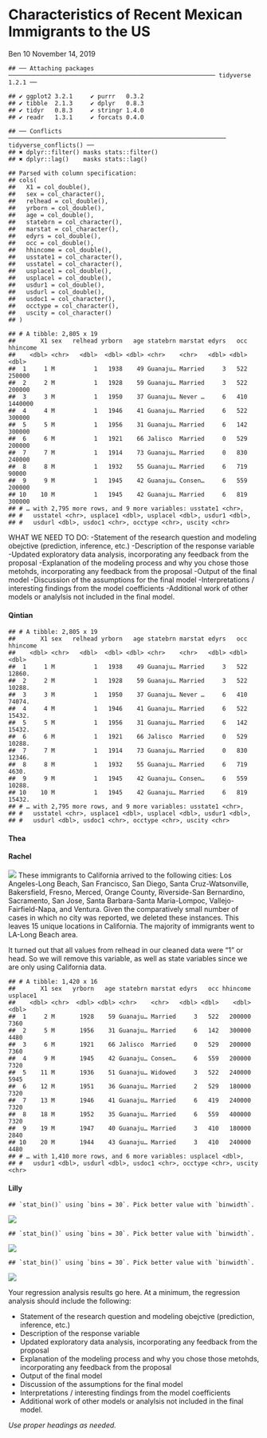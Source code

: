 Characteristics of Recent Mexican Immigrants to the US
================
Ben 10
November 14, 2019

    ## ── Attaching packages ────────────────────────────────────────────────────────── tidyverse 1.2.1 ──

    ## ✔ ggplot2 3.2.1     ✔ purrr   0.3.2
    ## ✔ tibble  2.1.3     ✔ dplyr   0.8.3
    ## ✔ tidyr   0.8.3     ✔ stringr 1.4.0
    ## ✔ readr   1.3.1     ✔ forcats 0.4.0

    ## ── Conflicts ───────────────────────────────────────────────────────────── tidyverse_conflicts() ──
    ## ✖ dplyr::filter() masks stats::filter()
    ## ✖ dplyr::lag()    masks stats::lag()

    ## Parsed with column specification:
    ## cols(
    ##   X1 = col_double(),
    ##   sex = col_character(),
    ##   relhead = col_double(),
    ##   yrborn = col_double(),
    ##   age = col_double(),
    ##   statebrn = col_character(),
    ##   marstat = col_character(),
    ##   edyrs = col_double(),
    ##   occ = col_double(),
    ##   hhincome = col_double(),
    ##   usstate1 = col_character(),
    ##   usstatel = col_character(),
    ##   usplace1 = col_double(),
    ##   usplacel = col_double(),
    ##   usdur1 = col_double(),
    ##   usdurl = col_double(),
    ##   usdoc1 = col_character(),
    ##   occtype = col_character(),
    ##   uscity = col_character()
    ## )

    ## # A tibble: 2,805 x 19
    ##       X1 sex   relhead yrborn   age statebrn marstat edyrs   occ hhincome
    ##    <dbl> <chr>   <dbl>  <dbl> <dbl> <chr>    <chr>   <dbl> <dbl>    <dbl>
    ##  1     1 M           1   1938    49 Guanaju… Married     3   522   250000
    ##  2     2 M           1   1928    59 Guanaju… Married     3   522   200000
    ##  3     3 M           1   1950    37 Guanaju… Never …     6   410  1440000
    ##  4     4 M           1   1946    41 Guanaju… Married     6   522   300000
    ##  5     5 M           1   1956    31 Guanaju… Married     6   142   300000
    ##  6     6 M           1   1921    66 Jalisco  Married     0   529   200000
    ##  7     7 M           1   1914    73 Guanaju… Married     0   830   240000
    ##  8     8 M           1   1932    55 Guanaju… Married     6   719    90000
    ##  9     9 M           1   1945    42 Guanaju… Consen…     6   559   200000
    ## 10    10 M           1   1945    42 Guanaju… Married     6   819   300000
    ## # … with 2,795 more rows, and 9 more variables: usstate1 <chr>,
    ## #   usstatel <chr>, usplace1 <dbl>, usplacel <dbl>, usdur1 <dbl>,
    ## #   usdurl <dbl>, usdoc1 <chr>, occtype <chr>, uscity <chr>

WHAT WE NEED TO DO: -Statement of the research question and modeling
obejctive (prediction, inference, etc.) -Description of the response
variable -Updated exploratory data analysis, incorporating any feedback
from the proposal -Explanation of the modeling process and why you chose
those metohds, incorporating any feedback from the proposal -Output of
the final model -Discussion of the assumptions for the final model
-Interpretations / interesting findings from the model coefficients
-Additional work of other models or analylsis not included in the final
model.

#### Qintian

    ## # A tibble: 2,805 x 19
    ##       X1 sex   relhead yrborn   age statebrn marstat edyrs   occ hhincome
    ##    <dbl> <chr>   <dbl>  <dbl> <dbl> <chr>    <chr>   <dbl> <dbl>    <dbl>
    ##  1     1 M           1   1938    49 Guanaju… Married     3   522   12860.
    ##  2     2 M           1   1928    59 Guanaju… Married     3   522   10288.
    ##  3     3 M           1   1950    37 Guanaju… Never …     6   410   74074.
    ##  4     4 M           1   1946    41 Guanaju… Married     6   522   15432.
    ##  5     5 M           1   1956    31 Guanaju… Married     6   142   15432.
    ##  6     6 M           1   1921    66 Jalisco  Married     0   529   10288.
    ##  7     7 M           1   1914    73 Guanaju… Married     0   830   12346.
    ##  8     8 M           1   1932    55 Guanaju… Married     6   719    4630.
    ##  9     9 M           1   1945    42 Guanaju… Consen…     6   559   10288.
    ## 10    10 M           1   1945    42 Guanaju… Married     6   819   15432.
    ## # … with 2,795 more rows, and 9 more variables: usstate1 <chr>,
    ## #   usstatel <chr>, usplace1 <dbl>, usplacel <dbl>, usdur1 <dbl>,
    ## #   usdurl <dbl>, usdoc1 <chr>, occtype <chr>, uscity <chr>

#### Thea

#### Rachel

![](regression-analysis_files/figure-gfm/cities-1.png)<!-- --> These
immigrants to California arrived to the following cities: Los
Angeles-Long Beach, San Francisco, San Diego, Santa Cruz-Watsonville,
Bakersfield, Fresno, Merced, Orange County, Riverside-San Bernardino,
Sacramento, San Jose, Santa Barbara-Santa Maria-Lompoc,
Vallejo-Fairfield-Napa, and Ventura. Given the comparatively small
number of cases in which no city was reported, we deleted these
instances. This leaves 15 unique locations in California. The majority
of immigrants went to LA-Long Beach area.

It turned out that all values from relhead in our cleaned data were “1”
or head. So we will remove this variable, as well as state variables
since we are only using California data.

    ## # A tibble: 1,420 x 16
    ##       X1 sex   yrborn   age statebrn marstat edyrs   occ hhincome usplace1
    ##    <dbl> <chr>  <dbl> <dbl> <chr>    <chr>   <dbl> <dbl>    <dbl>    <dbl>
    ##  1     2 M       1928    59 Guanaju… Married     3   522   200000     7360
    ##  2     5 M       1956    31 Guanaju… Married     6   142   300000     4480
    ##  3     6 M       1921    66 Jalisco  Married     0   529   200000     7360
    ##  4     9 M       1945    42 Guanaju… Consen…     6   559   200000     7320
    ##  5    11 M       1936    51 Guanaju… Widowed     3   522   240000     5945
    ##  6    12 M       1951    36 Guanaju… Married     2   529   180000     7320
    ##  7    13 M       1946    41 Guanaju… Married     6   419   240000     7320
    ##  8    18 M       1952    35 Guanaju… Married     6   559   400000     7320
    ##  9    19 M       1947    40 Guanaju… Married     3   410   180000     2840
    ## 10    20 M       1944    43 Guanaju… Married     3   410   240000     4480
    ## # … with 1,410 more rows, and 6 more variables: usplacel <dbl>,
    ## #   usdur1 <dbl>, usdurl <dbl>, usdoc1 <chr>, occtype <chr>, uscity <chr>

#### Lilly

    ## `stat_bin()` using `bins = 30`. Pick better value with `binwidth`.

![](regression-analysis_files/figure-gfm/unnamed-chunk-3-1.png)<!-- -->

    ## `stat_bin()` using `bins = 30`. Pick better value with `binwidth`.

![](regression-analysis_files/figure-gfm/unnamed-chunk-5-1.png)<!-- -->

    ## `stat_bin()` using `bins = 30`. Pick better value with `binwidth`.

![](regression-analysis_files/figure-gfm/unnamed-chunk-5-2.png)<!-- -->

Your regression analysis results go here. At a minimum, the regression
analysis should include the following:

  - Statement of the research question and modeling obejctive
    (prediction, inference, etc.)
  - Description of the response variable
  - Updated exploratory data analysis, incorporating any feedback from
    the proposal
  - Explanation of the modeling process and why you chose those metohds,
    incorporating any feedback from the proposal
  - Output of the final model
  - Discussion of the assumptions for the final model
  - Interpretations / interesting findings from the model coefficients
  - Additional work of other models or analylsis not included in the
    final model.

*Use proper headings as needed.*
